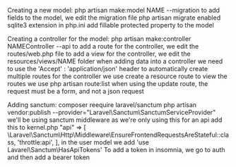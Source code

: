 Creating a new model:
    php artisan make:model NAME --migration
    to add fields to the model, we edit the migration file
    php artisan migrate
    enabled sqlite3 extension in php.ini
    add fillable protected property to the model

Creating a controller for the model:
    php artisan make:controller NAMEController --api
    to add a route for the controller, we edit the routes/web.php file
    to add a view for the controller, we edit the resources/views/NAME folder
    when adding data into a controller we need to use
    the 'Accept' : 'application/json' header
    to automatically create multiple routes for the controller we use create a resource route
    to view the routes we use php artisan route:list
    when using the update route, the request must be a form, and not a json request

Adding sanctum:
    composer reequire laravel/sanctum
    php artisan vendor:publish --provider="Laravel\Sanctum\SanctumServiceProvider"
    we'll be using sanctum middleware as we're only using this for an api
    add this to kernel.php
    "api" => [
        \Laravel\Sanctum\Http\Middleware\EnsureFrontendRequestsAreStateful::class,
        'throttle:api',
    ],
    in the user model we add 'use Lavarel\Sanctum\HasApiTokens'
    To add a token in insomnia, we go to auth and then add a bearer token